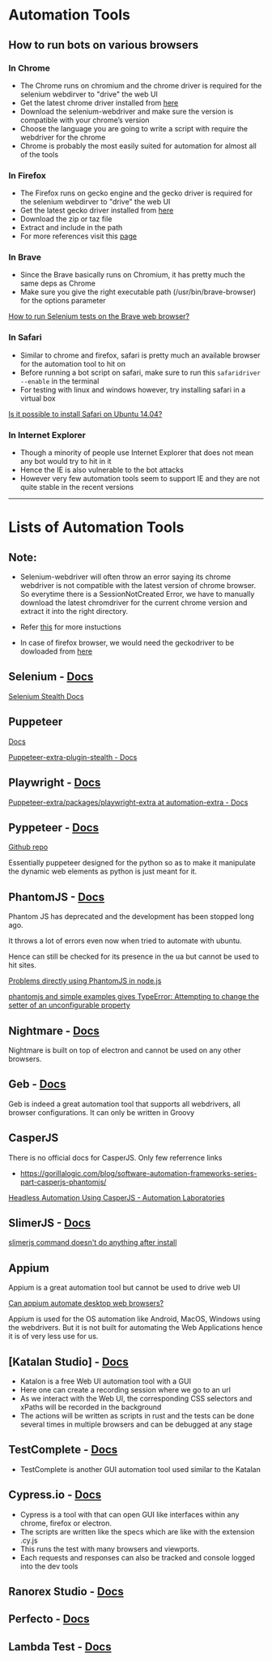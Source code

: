 # Automation Tools

## How to run bots on various browsers

### In Chrome

- The Chrome runs on chromium and the chrome driver is required for the selenium webdirver to "drive" the web UI 
- Get the latest chrome driver installed from [here](https://chromedriver.storage.googleapis.com/index.html)
- Download the selenium-webdriver and make sure the version is compatible with your chrome’s version
- Choose the language you are going to write a script with require the webdriver for the chrome
- Chrome is probably the most easily suited for automation for almost all of the tools

### In Firefox

- The Firefox runs on gecko engine and the gecko driver is required for the selenium webdirver to "drive" the web UI 
- Get the latest gecko driver installed from [here](https://github.com/mozilla/geckodriver/releases/)
- Download the zip or taz file
- Extract and include in the path
- For more references visit this [page](https://askubuntu.com/questions/870530/how-to-install-geckodriver-in-ubuntu)

### In Brave

- Since the Brave basically runs on Chromium, it has pretty much the same deps as Chrome
- Make sure you give the right executable path (/usr/bin/brave-browser) for the options parameter

[How to run Selenium tests on the Brave web browser?](https://stackoverflow.com/questions/47158434/how-to-run-selenium-tests-on-the-brave-web-browser)

### In Safari

- Similar to chrome and firefox, safari is pretty much an available browser for the automation tool to hit on
- Before running a bot script on safari, make sure to run this  `safaridriver --enable` in the terminal
- For testing with linux and windows however, try installing safari in a virtual box

[Is it possible to install Safari on Ubuntu 14.04?](https://askubuntu.com/questions/676496/is-it-possible-to-install-safari-on-ubuntu-14-04)

### In Internet Explorer

- Though a minority of people use Internet Explorer that does not mean any bot would try to hit in it
- Hence the IE is also vulnerable to the bot attacks
- However very few automation tools seem to support IE and they are not quite stable in the recent versions

***

# Lists of Automation Tools

## Note:

- Selenium-webdriver will often throw an error saying its chrome webdriver is not compatible with the latest version of chrome browser. So everytime there is a SessionNotCreated Error, we have to manually download the latest chromdriver for the current chrome version and extract it into the right directory. 

- Refer [this](https://medium.com/fusionqa/selenium-webdriver-error-sessionnotcreatederror-session-not-created-this-version-of-7b3a8acd7072) for more instuctions

- In case of firefox browser, we would need the geckodriver to be dowloaded from [here](https://github.com/mozilla/geckodriver/releases/)


## **Selenium** - [Docs](https://www.selenium.dev/documentation/webdriver/)

[Selenium Stealth Docs](https://github.com/diprajpatra/selenium-stealth)

## **Puppeteer**

[Docs](https://pptr.dev/)

[Puppeteer-extra-plugin-stealth - Docs](https://www.npmjs.com/package/puppeteer-extra-plugin-stealth)

## **Playwright** - [Docs](https://playwright.dev/docs/intro)

[Puppeteer-extra/packages/playwright-extra at automation-extra - Docs](https://github.com/berstend/puppeteer-extra/tree/automation-extra/packages/playwright-extra#readme)

## **Pyppeteer** - [Docs](https://pyppeteer.github.io/pyppeteer/reference.html)

[Github repo](https://github.com/pyppeteer/pyppeteer)

Essentially puppeteer designed for the python so as to make it manipulate the dynamic web elements as python is just meant for it.

## **PhantomJS** - [Docs](https://phantomjs.org/)

Phantom JS has deprecated and the development has been stopped long ago. 

It throws a lot of errors even now when tried to automate with ubuntu. 

Hence can still be checked for its presence in the ua but cannot be used to hit sites.

[Problems directly using PhantomJS in node.js](https://stackoverflow.com/questions/15487321/problems-directly-using-phantomjs-in-node-js)

[phantomjs and simple examples gives TypeError: Attempting to change the setter of an unconfigurable property](https://stackoverflow.com/questions/60593099/phantomjs-and-simple-examples-gives-typeerror-attempting-to-change-the-setter-o)

## **Nightmare** - [Docs](https://github.com/segmentio/nightmare)

Nightmare is built on top of electron and cannot be used on any other browsers.

## **Geb** - [Docs](https://www.gebish.org/)

Geb is indeed a great automation tool that supports all webdrivers, all browser configurations. It can only be written in Groovy 

## **CasperJS** 

There is no official docs for CasperJS. Only few referrence links 

- https://gorillalogic.com/blog/software-automation-frameworks-series-part-casperjs-phantomjs/

[Headless Automation Using CasperJS - Automation Laboratories](https://www.automationlaboratories.com/headless-automation/headless-automation-using-casperjs/)

## **SlimerJS** - [Docs](https://docs.slimerjs.org/current/index.html)

[slimerjs command doesn't do anything after install](https://stackoverflow.com/questions/29145538/slimerjs-command-doesnt-do-anything-after-install)

## **Appium**

Appium is a great automation tool but cannot be used to drive web UI

[Can appium automate desktop web browsers?](https://discuss.appium.io/t/can-appium-automate-desktop-web-browsers/746)

Appium is used for the OS automation like Android, MacOS, Windows using the webdrivers. But it is not built for automating the Web Applications hence it is of very less use for us.

## [Katalan Studio] - [Docs](https://docs.katalon.com/docs/katalon-studio-enterprise/welcome-to-katalon-studio)

- Katalon is a free Web UI automation tool with a GUI
- Here one can create a recording session where we go to an url
- As we interact with the Web UI, the corresponding CSS selectors and xPaths will be recorded in the background 
- The actions will be written as scripts in rust and the tests can be done several times in multiple browsers and can be debugged at any stage

## **TestComplete** - [Docs](https://support.smartbear.com/testcomplete/docs/app-testing/web/general/about.html)

- TestComplete is another GUI automation tool used similar to the Katalan

## **Cypress.io** - [Docs](https://docs.cypress.io/guides/getting-started/installing-cypress#What-you-ll-learn)

- Cypress is a tool with that can open GUI like interfaces within any chrome, firefox or electron.
- The scripts are written like the specs which are like with the extension .cy.js 
- This runs the test with many browsers and viewports.
- Each requests and responses can also be tracked and console logged into the dev tools

## **Ranorex Studio** - [Docs](https://www.ranorex.com/help/latest/ranorex-studio-fundamentals/ranorex-studio/introduction/)

## **Perfecto** - [Docs](https://help.perfecto.io/perfecto-get-started/content/perfecto/get-started/home-get-started.htm)

## **Lambda Test** - [Docs](https://www.lambdatest.com/support/docs/)
